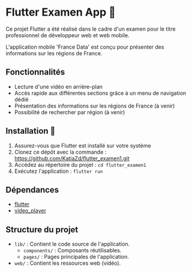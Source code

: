 # Flutter Examen App :iphone:

Ce projet Flutter a été réalisé dans le cadre d'un examen pour le titre professionnel de développeur web et web mobile.

L'application mobile 'France Data' est conçu pour présenter des informations sur les régions de France. 

## Fonctionnalités
- Lecture d'une vidéo en arrière-plan
- Accès rapide aux différentes sections grâce à un menu de navigation dédié
- Présentation des informations sur les régions de France (à venir)
- Possibilité de rechercher par région (à venir)


## Installation :memo:
1. Assurez-vous que Flutter est installé sur votre système
2. Clonez ce dépôt avec la commande : https://github.com/KatiaZd/flutter_examen1.git
3. Accédez au répertoire du projet : `cd flutter_examen1`
4. Exécutez l'application : `flutter run`


## Dépendances
- [flutter](https://flutter.dev/)
- [video_player](https://pub.dev/packages/video_player)


## Structure du projet
- `lib/` : Contient le code source de l'application.
  - `components/` : Composants réutilisables.
  - `pages/` : Pages principales de l'application.
- `web/` : Contient les ressources web (vidéo).
